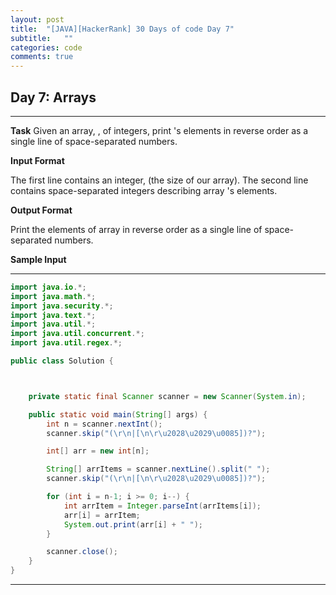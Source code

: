 ```yaml
---
layout: post
title:  "[JAVA][HackerRank] 30 Days of code Day 7"
subtitle:   ""
categories: code
comments: true
---
```




## Day 7: Arrays

---

**Task**
Given an array, , of  integers, print 's elements in reverse order as a single line of space-separated numbers.

**Input Format**

The first line contains an integer,  (the size of our array).
The second line contains  space-separated integers describing array 's elements.

**Output Format**

Print the elements of array  in reverse order as a single line of space-separated numbers.

**Sample Input**

---

~~~java
import java.io.*;
import java.math.*;
import java.security.*;
import java.text.*;
import java.util.*;
import java.util.concurrent.*;
import java.util.regex.*;

public class Solution {



    private static final Scanner scanner = new Scanner(System.in);

    public static void main(String[] args) {
        int n = scanner.nextInt();
        scanner.skip("(\r\n|[\n\r\u2028\u2029\u0085])?");

        int[] arr = new int[n];

        String[] arrItems = scanner.nextLine().split(" ");
        scanner.skip("(\r\n|[\n\r\u2028\u2029\u0085])?");

        for (int i = n-1; i >= 0; i--) {
            int arrItem = Integer.parseInt(arrItems[i]);
            arr[i] = arrItem;
            System.out.print(arr[i] + " ");
        }

        scanner.close();
    }
}


~~~

---
